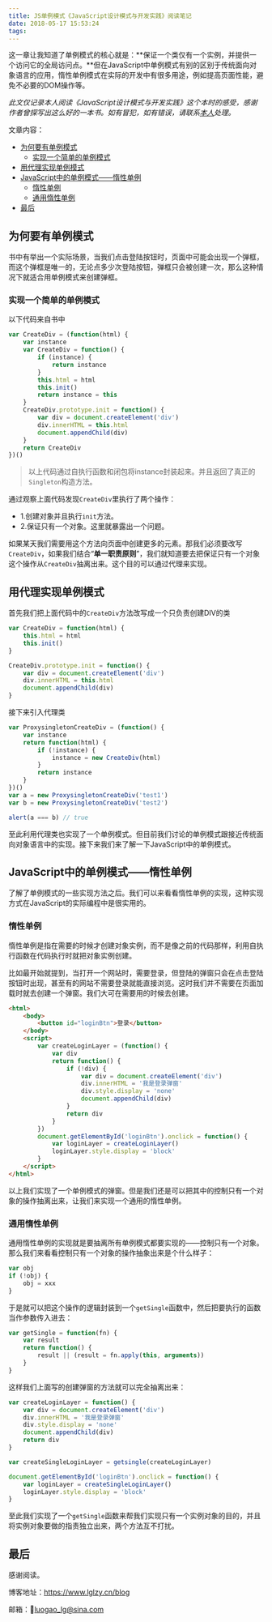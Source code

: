 ```yaml
---
title: JS单例模式《JavaScript设计模式与开发实践》阅读笔记
date: 2018-05-17 15:53:24
tags:
---
```



这一章让我知道了单例模式的核心就是：**保证一个类仅有一个实例，并提供一个访问它的全局访问点。**但在JavaScript中单例模式有别的区别于传统面向对象语言的应用，惰性单例模式在实际的开发中有很多用途，例如提高页面性能，避免不必要的DOM操作等。

<!-- more -->
*此文仅记录本人阅读《JavaScript设计模式与开发实践》这个本时的感受，感谢作者曾探写出这么好的一本书。如有冒犯，如有错误，请联系[本人](mailto:luogao_lg@sina.com)处理。*

文章内容：
- [为何要有单例模式](#为何要有单例模式)
  - [实现一个简单的单例模式](#实现一个简单的单例模式)
- [用代理实现单例模式](#用代理实现单例模式)
- [JavaScript中的单例模式——惰性单例](#JavaScript中的单例模式——惰性单例)
  - [惰性单例](#惰性单例)
  - [通用惰性单例](#通用惰性单例)
- [最后](#最后)

## 为何要有单例模式

书中有举出一个实际场景，当我们点击登陆按钮时，页面中可能会出现一个弹框，而这个弹框是唯一的，无论点多少次登陆按钮，弹框只会被创建一次，那么这种情况下就适合用单例模式来创建弹框。

### 实现一个简单的单例模式

以下代码来自书中

```javascript
var CreateDiv = (function(html) {
    var instance
    var CreateDiv = function() {
        if (instance) {
            return instance
        }
        this.html = html
        this.init()
        return instance = this
    }
    CreateDiv.prototype.init = function() {
        var div = document.createElement('div')
        div.innerHTML = this.html
        document.appendChild(div)
    }
    return CreateDiv
})()
```

> 以上代码通过自执行函数和闭包将instance封装起来。并且返回了真正的`Singleton`构造方法。

通过观察上面代码发现`CreateDiv`里执行了两个操作：

- 1.创建对象并且执行`init`方法。
- 2.保证只有一个对象。这里就暴露出一个问题。

如果某天我们需要用这个方法向页面中创建更多的元素。那我们必须要改写`CreateDiv`，如果我们结合“**单一职责原则**”，我们就知道要去把保证只有一个对象这个操作从`CreateDiv`抽离出来。这个目的可以通过代理来实现。

## 用代理实现单例模式

首先我们把上面代码中的`CreateDiv`方法改写成一个只负责创建DIV的类

```javascript
var CreateDiv = function(html) {
    this.html = html
    this.init()
}

CreateDiv.prototype.init = function() {
    var div = document.createElement('div')
    div.innerHTML = this.html
    document.appendChild(div)
}
```

接下来引入代理类

```javascript
var ProxysingletonCreateDiv = (function() {
    var instance
    return function(html) {
        if (!instance) {
            instance = new CreateDiv(html)
        }
        return instance
    }
})()
var a = new ProxysingletonCreateDiv('test1')
var b = new ProxysingletonCreateDiv('test2')

alert(a === b) // true
```

至此利用代理类也实现了一个单例模式。但目前我们讨论的单例模式跟接近传统面向对象语言中的实现。接下来我们来了解一下JavaScript中的单例模式。

## JavaScript中的单例模式——惰性单例

了解了单例模式的一些实现方法之后。我们可以来看看惰性单例的实现，这种实现方式在JavaScript的实际编程中是很实用的。

### 惰性单例

惰性单例是指在需要的时候才创建对象实例，而不是像之前的代码那样，利用自执行函数在代码执行时就把对象实例创建。

比如最开始就提到，当打开一个网站时，需要登录，但登陆的弹窗只会在点击登陆按钮时出现，甚至有的网站不需要登录就能直接浏览。这时我们并不需要在页面加载时就去创建一个弹窗。我们大可在需要用的时候去创建。

```html
<html>
    <body>
        <button id="loginBtn">登录</button>
    </body>
    <script>
        var createLoginLayer = (function() {
            var div
            return function() {
                if (!div) {
                    var div = document.createElement('div')
                    div.innerHTML = '我是登录弹窗'
                    div.style.display = 'none'
                    document.appendChild(div)
                }
                return div
            }
        })
        document.getElementById('loginBtn').onclick = function() {
            var loginLayer = createLoginLayer()
            loginLayer.style.display = 'block'
        }
    </script>
</html>
```

以上我们实现了一个单例模式的弹窗。但是我们还是可以把其中的控制只有一个对象的操作抽离出来，让我们来实现一个通用的惰性单例。

### 通用惰性单例

通用惰性单例的实现就是要抽离所有单例模式都要实现的——控制只有一个对象。那么我们来看看控制只有一个对象的操作抽象出来是个什么样子：

```javascript
var obj 
if (!obj) {
    obj = xxx
}
```

于是就可以把这个操作的逻辑封装到一个`getSingle`函数中，然后把要执行的函数当作参数传入进去：

```javascript
var getSingle = function(fn) {
    var result
    return function() {
        result || (result = fn.apply(this, arguments))
    }
}
```

这样我们上面写的创建弹窗的方法就可以完全抽离出来：

```javascript
var createLoginLayer = function() {
    var div = document.createElement('div')
    div.innerHTML = '我是登录弹窗'
    div.style.display = 'none'
    document.appendChild(div)
    return div
}

var createSingleLoginLayer = getsingle(createLoginLayer)

document.getElementById('loginBtn').onclick = function() {
    var loginLayer = createSingleLoginLayer()
    loginLayer.style.display = 'block'
}
```

至此我们实现了一个`getSingle`函数来帮我们实现只有一个实例对象的目的，并且将实例对象要做的指责独立出来，两个方法互不打扰。

## 最后

感谢阅读。

博客地址：https://www.lglzy.cn/blog

邮箱：luogao_lg@sina.com